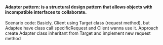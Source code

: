 #### Adapter pattern: is a structural design pattern that allows objects with incompatible interfaces to collaborate.

Scenario code:
Basicly, Client using Target class (request method), but Adaptee have class call specificRequest and Client wanna use it. Approach create Adapter class inheritant from Target and implement new request method